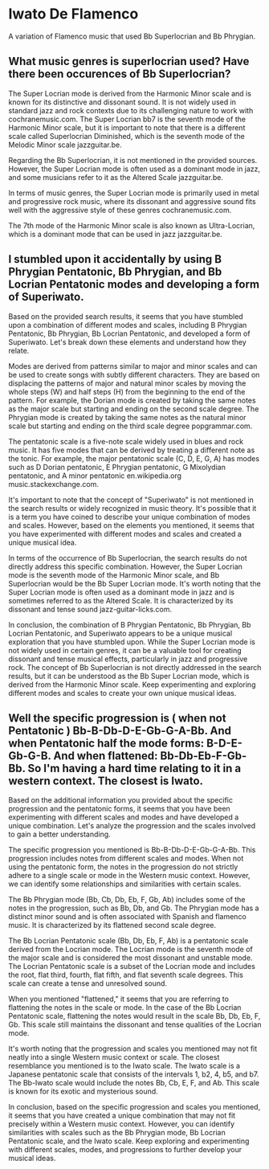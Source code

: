 # Iwato De Flamenco
A variation of Flamenco music that used Bb Superlocrian and Bb Phrygian.

## What music genres is superlocrian used? Have there been occurences of Bb Superlocrian?
The Super Locrian mode is derived from the Harmonic Minor scale and is known for its distinctive and dissonant sound. It is not widely used in standard jazz and rock contexts due to its challenging nature to work with cochranemusic.com. The Super Locrian bb7 is the seventh mode of the Harmonic Minor scale, but it is important to note that there is a different scale called Superlocrian Diminished, which is the seventh mode of the Melodic Minor scale jazzguitar.be.

Regarding the Bb Superlocrian, it is not mentioned in the provided sources. However, the Super Locrian mode is often used as a dominant mode in jazz, and some musicians refer to it as the Altered Scale jazzguitar.be.

In terms of music genres, the Super Locrian mode is primarily used in metal and progressive rock music, where its dissonant and aggressive sound fits well with the aggressive style of these genres cochranemusic.com.

The 7th mode of the Harmonic Minor scale is also known as Ultra-Locrian, which is a dominant mode that can be used in jazz jazzguitar.be.

## I stumbled upon it accidentally by using B Phrygian Pentatonic, Bb Phrygian, and Bb Locrian Pentatonic modes and developing a form of Superiwato.
Based on the provided search results, it seems that you have stumbled upon a combination of different modes and scales, including B Phrygian Pentatonic, Bb Phrygian, Bb Locrian Pentatonic, and developed a form of Superiwato. Let's break down these elements and understand how they relate.

Modes are derived from patterns similar to major and minor scales and can be used to create songs with subtly different characters. They are based on displacing the patterns of major and natural minor scales by moving the whole steps (W) and half steps (H) from the beginning to the end of the pattern. For example, the Dorian mode is created by taking the same notes as the major scale but starting and ending on the second scale degree. The Phrygian mode is created by taking the same notes as the natural minor scale but starting and ending on the third scale degree popgrammar.com.

The pentatonic scale is a five-note scale widely used in blues and rock music. It has five modes that can be derived by treating a different note as the tonic. For example, the major pentatonic scale (C, D, E, G, A) has modes such as D Dorian pentatonic, E Phrygian pentatonic, G Mixolydian pentatonic, and A minor pentatonic en.wikipedia.org music.stackexchange.com.

It's important to note that the concept of "Superiwato" is not mentioned in the search results or widely recognized in music theory. It's possible that it is a term you have coined to describe your unique combination of modes and scales. However, based on the elements you mentioned, it seems that you have experimented with different modes and scales and created a unique musical idea.

In terms of the occurrence of Bb Superlocrian, the search results do not directly address this specific combination. However, the Super Locrian mode is the seventh mode of the Harmonic Minor scale, and Bb Superlocrian would be the Bb Super Locrian mode. It's worth noting that the Super Locrian mode is often used as a dominant mode in jazz and is sometimes referred to as the Altered Scale. It is characterized by its dissonant and tense sound jazz-guitar-licks.com.

In conclusion, the combination of B Phrygian Pentatonic, Bb Phrygian, Bb Locrian Pentatonic, and Superiwato appears to be a unique musical exploration that you have stumbled upon. While the Super Locrian mode is not widely used in certain genres, it can be a valuable tool for creating dissonant and tense musical effects, particularly in jazz and progressive rock. The concept of Bb Superlocrian is not directly addressed in the search results, but it can be understood as the Bb Super Locrian mode, which is derived from the Harmonic Minor scale. Keep experimenting and exploring different modes and scales to create your own unique musical ideas.

## Well the specific progression is ( when not Pentatonic ) Bb-B-Db-D-E-Gb-G-A-Bb. And when Pentatonic half the mode forms: B-D-E-Gb-G-B. And when flattened: Bb-Db-Eb-F-Gb-Bb. So I'm having a hard time relating to it in a western context. The closest is Iwato.
Based on the additional information you provided about the specific progression and the pentatonic forms, it seems that you have been experimenting with different scales and modes and have developed a unique combination. Let's analyze the progression and the scales involved to gain a better understanding.

The specific progression you mentioned is Bb-B-Db-D-E-Gb-G-A-Bb. This progression includes notes from different scales and modes. When not using the pentatonic form, the notes in the progression do not strictly adhere to a single scale or mode in the Western music context. However, we can identify some relationships and similarities with certain scales.

The Bb Phrygian mode (Bb, Cb, Db, Eb, F, Gb, Ab) includes some of the notes in the progression, such as Bb, Db, and Gb. The Phrygian mode has a distinct minor sound and is often associated with Spanish and flamenco music. It is characterized by its flattened second scale degree.

The Bb Locrian Pentatonic scale (Bb, Db, Eb, F, Ab) is a pentatonic scale derived from the Locrian mode. The Locrian mode is the seventh mode of the major scale and is considered the most dissonant and unstable mode. The Locrian Pentatonic scale is a subset of the Locrian mode and includes the root, flat third, fourth, flat fifth, and flat seventh scale degrees. This scale can create a tense and unresolved sound.

When you mentioned "flattened," it seems that you are referring to flattening the notes in the scale or mode. In the case of the Bb Locrian Pentatonic scale, flattening the notes would result in the scale Bb, Db, Eb, F, Gb. This scale still maintains the dissonant and tense qualities of the Locrian mode.

It's worth noting that the progression and scales you mentioned may not fit neatly into a single Western music context or scale. The closest resemblance you mentioned is to the Iwato scale. The Iwato scale is a Japanese pentatonic scale that consists of the intervals 1, b2, 4, b5, and b7. The Bb-Iwato scale would include the notes Bb, Cb, E, F, and Ab. This scale is known for its exotic and mysterious sound.

In conclusion, based on the specific progression and scales you mentioned, it seems that you have created a unique combination that may not fit precisely within a Western music context. However, you can identify similarities with scales such as the Bb Phrygian mode, Bb Locrian Pentatonic scale, and the Iwato scale. Keep exploring and experimenting with different scales, modes, and progressions to further develop your musical ideas.
